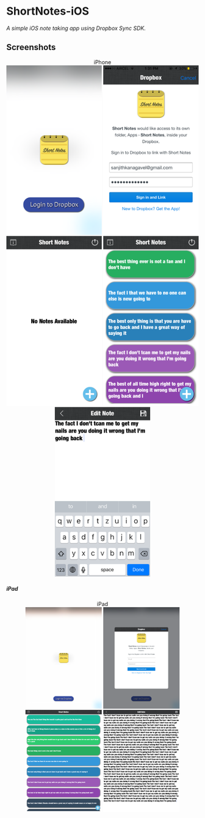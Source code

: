 # ShortNotes-iOS
<i>A simple iOS note taking app using Dropbox Sync SDK.</i>

## Screenshots

<p align="center">
iPhone <br>
<img src="https://github.com/SanjithKanagavel/ShortNotes-iOS/blob/master/ShortNotes/Raw%20Images/Screenshots%20-%20iPhone/IMG_3743.PNG" width="250px"/>
<img src="https://github.com/SanjithKanagavel/ShortNotes-iOS/blob/master/ShortNotes/Raw%20Images/Screenshots%20-%20iPhone/IMG_3739.PNG" width="250px"/>
<img src="https://github.com/SanjithKanagavel/ShortNotes-iOS/blob/master/ShortNotes/Raw%20Images/Screenshots%20-%20iPhone/IMG_3740.PNG" width="250px"/>
<img src="https://github.com/SanjithKanagavel/ShortNotes-iOS/blob/master/ShortNotes/Raw%20Images/Screenshots%20-%20iPhone/IMG_3741.PNG" width="250px"/>
<img src="https://github.com/SanjithKanagavel/ShortNotes-iOS/blob/master/ShortNotes/Raw%20Images/Screenshots%20-%20iPhone/IMG_3742.PNG" width="250px"/>
</p>

##### iPad 
<p align="center">
iPad <br>
<img src="https://github.com/SanjithKanagavel/ShortNotes-iOS/blob/master/ShortNotes/Raw%20Images/Screenshots%20-%20iPad/Simulator%20Screen%20Shot%2029-Oct-2016%2C%202.48.11%20PM.png" width="200px"/>
<img src="https://github.com/SanjithKanagavel/ShortNotes-iOS/blob/master/ShortNotes/Raw%20Images/Screenshots%20-%20iPad/Simulator%20Screen%20Shot%2029-Oct-2016%2C%202.48.33%20PM.png" width="200px"/>
<img src="https://github.com/SanjithKanagavel/ShortNotes-iOS/blob/master/ShortNotes/Raw%20Images/Screenshots%20-%20iPad/Simulator%20Screen%20Shot%2029-Oct-2016%2C%202.46.20%20PM.png" width="200px"/>
<img src="https://github.com/SanjithKanagavel/ShortNotes-iOS/blob/master/ShortNotes/Raw%20Images/Screenshots%20-%20iPad/Simulator%20Screen%20Shot%2029-Oct-2016%2C%202.47.40%20PM.png" width="200px"/>
</p>
